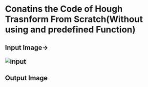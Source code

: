 <h1>Conatins the Code of Hough Trasnform From Scratch(Without using and predefined Function)

<h2>Input Image->

![input](https://user-images.githubusercontent.com/43057400/95031468-ce10b680-06d3-11eb-94ca-0782369322ec.jpg)

<h2>Output Image
